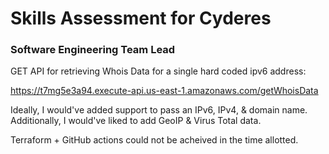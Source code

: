 # Skills Assessment for Cyderes
### Software Engineering Team Lead

GET API for retrieving Whois Data for a single hard coded ipv6 address: 

https://t7mg5e3a94.execute-api.us-east-1.amazonaws.com/getWhoisData

Ideally, I would've added support to pass an IPv6, IPv4, & domain name. Additionally, I would've liked to add GeoIP & Virus Total data. 

Terraform + GitHub actions could not be acheived in the time allotted. 
